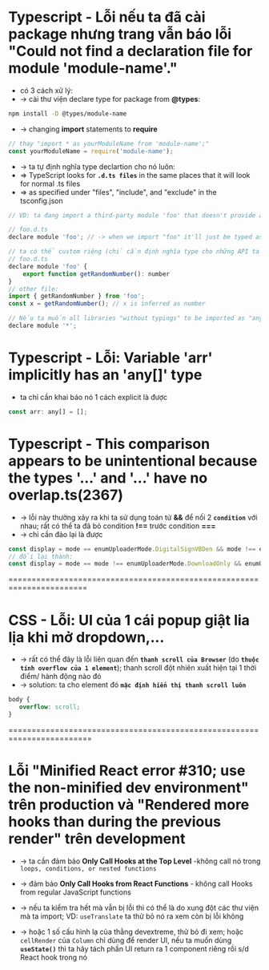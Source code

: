 
# Typescript - Lỗi nếu ta đã cài package nhưng trang vẫn báo lỗi "Could not find a declaration file for module 'module-name'."
* có 3 cách xử lý:
* -> cài thư viện declare type for package from **@types**:
```sh
npm install -D @types/module-name
```
* -> changing **import** statements to **require**
```js
// thay "import * as yourModuleName from 'module-name';"
const yourModuleName = require('module-name');
```

* -> ta tự định nghĩa type declartion cho nó luôn:
* => TypeScript looks for **`.d.ts files`** in the same places that it will look for normal .ts files
* => as specified under "files", "include", and "exclude" in the tsconfig.json
```js
// VD: ta đang import a third-party module 'foo' that doesn't provide any "typings" (either in the library itself, or in the @types/foo package)

// foo.d.ts
declare module 'foo'; // -> when we import "foo" it'll just be typed as "any"

// ta có thể custom riêng (chỉ cần định nghĩa type cho những API ta dùng là đủ):
// foo.d.ts
declare module 'foo' {
    export function getRandomNumber(): number
} 
// other file:
import { getRandomNumber } from 'foo';
const x = getRandomNumber(); // x is inferred as number

// Nếu ta muốn all libraries "without typings" to be imported as "any"
declare module '*';
```

# Typescript - Lỗi: Variable 'arr' implicitly has an 'any[]' type
* ta chỉ cần khai báo nó 1 cách explicit là được
```js
const arr: any[] = [];
```

# Typescript - This comparison appears to be unintentional because the types '...' and '...' have no overlap.ts(2367)
* -> lỗi này thường xảy ra khi ta sử dụng toán tử **&&** để nối 2 **`condition`** với nhau; rất có thể ta đã bỏ condition **!==** trước condition **===**
* -> chỉ cần đảo lại là được
```js - VD:
const display = mode == enumUploaderMode.DigitalSignVBDen && mode !== enumUploaderMode.DownloadOnly;
// đổi lại thành:
const display = mode == mode !== enumUploaderMode.DownloadOnly && enumUploaderMode.DigitalSignVBDen;
```

=======================================================================
# CSS - Lỗi: UI của 1 cái popup giật lia lịa khi mở dropdown,...
* -> rất có thể đây là lỗi liên quan đến **`thanh scroll của Browser`** (do **`thuộc tính overflow của 1 element`**); thanh scroll đột nhiên xuất hiện tại 1 thời điểm/ hành động nào đó
* -> solution: ta cho element đó **`mặc định hiển thị thanh scroll luôn`**
```css
body {
   overflow: scroll;
}
```

========================================================================
# Lỗi "Minified React error #310; use the non-minified dev environment" trên production và "Rendered more hooks than during the previous render" trên development
* -> ta cần đảm bảo **Only Call Hooks at the Top Level** -không call nó trong `loops, conditions, or nested functions`
* -> đảm bảo **Only Call Hooks from React Functions** - không call Hooks from regular JavaScript functions

* -> nếu ta kiểm tra hết mà vẫn bị lỗi thì có thể là do xung đột các thư viện mà ta import; VD: `useTranslate` ta thử bỏ nó ra xem còn bị lỗi không
* -> hoặc 1 số cấu hình lạ của thằng devextreme, thử bỏ đi xem; hoặc `cellRender` của `Column` chỉ dùng để render UI, nếu ta muốn dùng **`useState()`** thì ta hãy tách phần UI return ra 1 component riêng rồi s/d React hook trong nó
